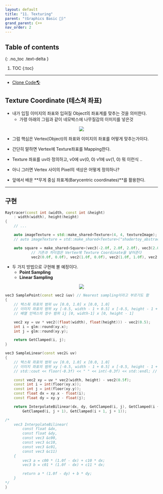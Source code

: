 ```yaml
---
layout: default
title: "11. Texturing"
parent: "(Graphics Basic 🎡)"
grand_parent: C++
nav_order: 2
---
```


## Table of contents
{: .no_toc .text-delta }

1. TOC
{:toc}

---

* [Clone Code🌎](https://github.com/EasyCoding-7/Dx11ExampleWithImgui/tree/15/13_texturing)

## Texture Coordinate (테스쳐 좌표)

* 내가 입힐 이미지의 좌표와 입혀질 Object의 좌표계를 맞추는 것을 의미한다.
    * 가령 아래의 그림과 같이 네모박스에 나무질감의 이미지를 넣은것

<p align="center">
  <img src="https://taehyungs-programming-blog.github.io/blog/assets/images/cpp/graphics/graphics-11-1.jpg"/>
</p>

* 그럼 핵심은 Vertex(Object)의 좌표와 이미지의 좌표를 어떻게 맞추는가이다.

* 간단히 말하면 Vertex에 Texture좌표를 Mapping한다.
* Texture 좌표를 uv라 정의하고, v0에 uv(0, 0) v1에 uv(1, 0) 뭐 이런식 ..

* 아니 그러면 Vertex 사이의 Pixel의 색상은 어떻게 정의하나?
* 앞에서 배운 **무게 중심 좌표계(Barycentric coordinates)**를 활용한다.

---

## 구현

```cpp
Raytracer(const int &width, const int &height)
    : width(width), height(height)
{
    // ...

    auto imageTexture = std::make_shared<Texture>(4, 4, textureImage);
    // auto imageTexture = std::make_shared<Texture>("shadertoy_abstract1.jpg");

    auto square = make_shared<Square>(vec3(-2.0f, 2.0f, 2.0f), vec3(2.0f, 2.0f, 2.0f), vec3(2.0f, -2.0f, 2.0f), vec3(-2.0f, -2.0f, 2.0f),
            // 기존과 차이점은 Vertex에 Texture Coordinate을 넣어준다
            vec2(0.0f, 0.0f), vec2(1.0f, 0.0f), vec2(1.0f, 1.0f), vec2(0.0f, 1.0f));

```

* 두 가지 방법으로 구현해 볼 예정이다.
    * **Point Sampling**
    * **Linear Sampling**

<p align="center">
  <img src="https://taehyungs-programming-blog.github.io/blog/assets/images/cpp/graphics/graphics-11-2.png"/>
</p>

```cpp
vec3 SamplePoint(const vec2 &uv) // Nearest sampling이라고 부르기도 함
{
    // 텍스춰 좌표의 범위 uv [0.0, 1.0] x [0.0, 1.0]
    // 이미지 좌표의 범위 xy [-0.5, width - 1 + 0.5] x [-0.5, height - 1 + 0.5]
    // 배열 인덱스의 정수 범위 ij [0, width-1] x [0, height - 1]

    vec2 xy = uv * vec2((float(width), float(height))) - vec2(0.5);
    int i = glm::round(xy.x);
    int j = glm::round(xy.y);

    return GetClamped(i, j);
}
```

```cpp
vec3 SampleLinear(const vec2& uv)
{
    // 텍스춰 좌표의 범위 uv [0.0, 1.0] x [0.0, 1.0]
    // 이미지 좌표의 범위 xy [-0.5, width - 1 + 0.5] x [-0.5, height - 1 + 0.5]
    // std::cout << floor(-0.3f) << " " << int(-0.3f) << std::endl; // -1 0

    const vec2 xy = uv * vec2(width, height) - vec2(0.5f);
    const int i = int(floor(xy.x));
    const int j = int(floor(xy.y));
    const float dx = xy.x - float(i);
    const float dy = xy.y - float(j);

    return InterpolateBilinear(dx, dy, GetClamped(i, j), GetClamped(i + 1, j), 
        GetClamped(i, j + 1), GetClamped(i + 1, j + 1));

/*
    vec3 InterpolateBilinear(
        const float &dx,
        const float &dy,
        const vec3 &c00,
        const vec3 &c10,
        const vec3 &c01,
        const vec3 &c11)
    {
        vec3 a = c00 * (1.0f - dx) + c10 * dx;
        vec3 b = c01 * (1.0f - dx) + c11 * dx;

        return a * (1.0f - dy) + b * dy;
    }
*/
}
```
